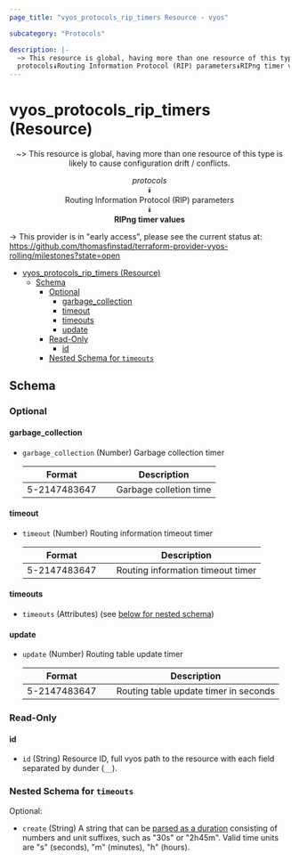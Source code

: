 ```yaml
---
page_title: "vyos_protocols_rip_timers Resource - vyos"

subcategory: "Protocols"

description: |-
  ~> This resource is global, having more than one resource of this type is likely to cause configuration drift / conflicts.
  protocols⯯Routing Information Protocol (RIP) parameters⯯RIPng timer values
---
```


# vyos_protocols_rip_timers (Resource)
<center>

~> This resource is global, having more than one resource of this type is likely to cause configuration drift / conflicts.

*protocols*  
⯯  
Routing Information Protocol (RIP) parameters  
⯯  
**RIPng timer values**


</center>

-> This provider is in "early access", please see the current status at: https://github.com/thomasfinstad/terraform-provider-vyos-rolling/milestones?state=open

<!--TOC-->

- [vyos_protocols_rip_timers (Resource)](#vyos_protocols_rip_timers-resource)
  - [Schema](#schema)
    - [Optional](#optional)
      - [garbage_collection](#garbage_collection)
      - [timeout](#timeout)
      - [timeouts](#timeouts)
      - [update](#update)
    - [Read-Only](#read-only)
      - [id](#id)
    - [Nested Schema for `timeouts`](#nested-schema-for-timeouts)

<!--TOC-->

<!-- schema generated by tfplugindocs -->
## Schema

### Optional

#### garbage_collection
- `garbage_collection` (Number) Garbage collection timer

    |  Format        &emsp;|  Description             |
    |----------------|--------------------------|
    |  5-2147483647  &emsp;|  Garbage colletion time  |
#### timeout
- `timeout` (Number) Routing information timeout timer

    |  Format        &emsp;|  Description                        |
    |----------------|-------------------------------------|
    |  5-2147483647  &emsp;|  Routing information timeout timer  |
#### timeouts
- `timeouts` (Attributes) (see [below for nested schema](#nestedatt--timeouts))
#### update
- `update` (Number) Routing table update timer

    |  Format        &emsp;|  Description                            |
    |----------------|-----------------------------------------|
    |  5-2147483647  &emsp;|  Routing table update timer in seconds  |

### Read-Only

#### id
- `id` (String) Resource ID, full vyos path to the resource with each field separated by dunder (`__`).

<a id="nestedatt--timeouts"></a>
### Nested Schema for `timeouts`

Optional:

- `create` (String) A string that can be [parsed as a duration](https://pkg.go.dev/time#ParseDuration) consisting of numbers and unit suffixes, such as &#34;30s&#34; or &#34;2h45m&#34;. Valid time units are &#34;s&#34; (seconds), &#34;m&#34; (minutes), &#34;h&#34; (hours).
